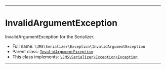 ***

# InvalidArgumentException

InvalidArgumentException for the Serializer.

* Full name: `\JMS\Serializer\Exception\InvalidArgumentException`
* Parent class: [`InvalidArgumentException`](../../../InvalidArgumentException.md)
* This class implements:
  [`\JMS\Serializer\Exception\Exception`](./Exception.md)

***

